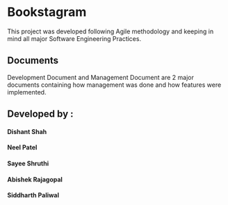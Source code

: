 # Bookstagram
This project was developed following Agile methodology and keeping in mind all major Software Engineering Practices. 

## Documents
Development Document and Management Document are 2 major documents containing how management was done and how features were implemented. 

## Developed by : 
#### Dishant Shah
#### Neel Patel
#### Sayee Shruthi
#### Abishek Rajagopal
#### Siddharth Paliwal
